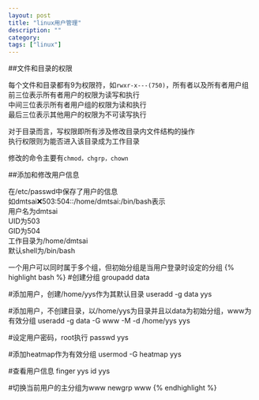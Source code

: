 ```yaml
---
layout: post
title: "linux用户管理"
description: ""
category: 
tags: ["linux"]
---
```

##文件和目录的权限

每个文件和目录都有9为权限符，如`rwxr-x---(750)`，所有者以及所有者用户组   
前三位表示所有者用户的权限为读写和执行   
中间三位表示所有者用户组的权限为读和执行  
最后三位表示其他用户的权限为不可读写执行

对于目录而言，写权限即所有涉及修改目录内文件结构的操作  
执行权限则为能否进入该目录成为工作目录

修改的命令主要有`chmod，chgrp，chown`

##添加和修改用户信息

在/etc/passwd中保存了用户的信息   
如dmtsai:x:503:504::/home/dmtsai:/bin/bash表示  
用户名为dmtsai  
UID为503  
GID为504  
工作目录为/home/dmtsai  
默认shell为/bin/bash  

一个用户可以同时属于多个组，但初始分组是当用户登录时设定的分组
{% highlight bash %}
#创建分组
groupadd data

#添加用户，创建/home/yys作为其默认目录
useradd -g data yys

#添加用户，不创建目录，以/home/yys为目录并且以data为初始分组，www为有效分组
useradd -g data -G www -M -d /home/yys yys

#设定用户密码，root执行
passwd yys

#添加heatmap作为有效分组
usermod -G heatmap yys

#查看用户信息
finger yys
id yys

#切换当前用户的主分组为www
newgrp www
{% endhighlight %}
